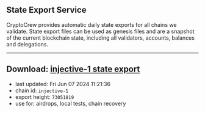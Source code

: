 ## State Export Service
CryptoCrew provides automatic daily state exports for all chains we validate. State export files can be used as genesis files and are a snapshot of the current blockchain state, including all validators, accounts, balances and delegations.

---
**Download: [injective-1 state export](https://dl-eu2.ccvalidators.com/SERVICE/injective/injective-1_export_73051819.json)**
---

- last updated: Fri Jun 07 2024 11:21:36
- chain id: `injective-1`
- export height: `73051819`
- use for: airdrops, local tests, chain recovery
